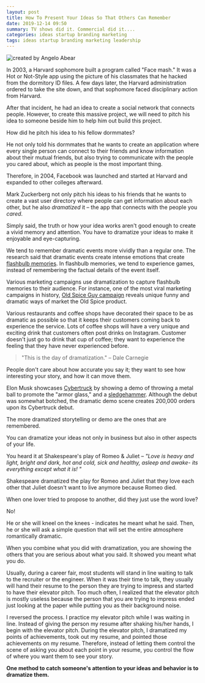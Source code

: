 ```yaml
---
layout: post
title: How To Present Your Ideas So That Others Can Remember
date: 2019-12-14 09:50
summary: TV shows did it. Commercial did it....
categories: ideas startup branding marketing
tags: ideas startup branding marketing leadership
---
```



![created by Angelo Abear](https://images.unsplash.com/photo-1560631645-459099e3d581?ixlib=rb-1.2.1&ixid=eyJhcHBfaWQiOjEyMDd9&auto=format&fit=crop&w=1350&q=80)


In 2003, a Harvard sophomore built a program called "Face mash." It was a Hot or Not-Style app using the picture of his classmates that he hacked from the dormitory ID files. A few days later, the Harvard administration ordered to take the site down, and that sophomore faced disciplinary action from Harvard.

After that incident, he had an idea to create a social network that connects people. However, to create this massive project, we will need to pitch his idea to someone beside him to help him out build this project. 

How did he pitch his idea to his fellow dormmates?

He not only told his dormmates that he wants to create an application where every single person can connect to their friends and know information about their mutual friends, but also trying to communicate with the people you cared about, which as people is the most important thing.

Therefore, in 2004, Facebook was launched and started at Harvard and expanded to other colleges afterward.

Mark Zuckerberg not only pitch his ideas to his friends that he wants to create a vast user directory where people can get information about each other, but he also _dramatized_ it – the app that connects with the people you _cared_.

Simply said, the truth or how your idea works aren't good enough to create a vivid memory and attention. You have to dramatize your ideas to make it enjoyable and eye-capturing.

We tend to remember dramatic events more vividly than a regular one. The research said that dramatic events create intense emotions that create <a href="https://www.weforum.org/agenda/2015/04/why-do-we-remember-learning-about-dramatic-events-so-vividly/" traget="_blank">flashbulb memories</a>. In flashbulb memories, we tend to experience games, instead of remembering the factual details of the event itself.

Various marketing campaigns use dramatization to capture flashbulb memories to their audience. For instance, one of the most viral marketing campaigns in history, <a href="https://www.inc.com/articles/201108/5-marketing-lessons-from-old-spice.html" target="_blank">Old Spice Guy campaign</a> reveals unique funny and dramatic ways of market the Old Spice product.

Various restaurants and coffee shops have decorated their space to be as dramatic as possible so that it keeps their customers coming back to experience the service. Lots of coffee shops will have a very unique and exciting drink that customers often post drinks on Instagram. Customer doesn't just go to drink that cup of coffee; they want to experience the feeling that they have never experienced before.

>"This is the day of dramatization." – Dale Carnegie

People don't care about how accurate you say it; they want to see how interesting your story, and how it can move them.

Elon Musk showcases <a href="https://www.cnbc.com/2019/11/23/elon-musk-says-tesla-has-received-146000-orders-for-its-cybertruck.html" target="_blank">Cybertruck</a> by showing a demo of throwing a metal ball to promote the "armor glass," and a <a href="https://interestingengineering.com/teslas-elon-musk-blames-sledgehammer-blows-for-shattered-cybertruck-window" target="_blank">sledgehammer</a>. Although the debut was somewhat botched, the dramatic demo scene creates 200,000 orders upon its Cybertruck debut.

The more dramatized storytelling or demo are the ones that are remembered.

You can dramatize your ideas not only in business but also in other aspects of your life. 

You heard it at Shakespeare's play of Romeo & Juliet – _"Love is heavy and light, bright and dark, hot and cold, sick and healthy, asleep and awake- its everything except what it is! "_ 

Shakespeare dramatized the play for Romeo and Juliet that they love each other that Juliet doesn't want to live anymore because Romeo died. 

When one lover tried to propose to another, did they just use the word love?

No!

He or she will kneel on the knees - indicates he meant what he said. Then, he or she will ask a simple question that will set the entire atmosphere romantically dramatic.

When you combine what you did with dramatization, you are showing the others that you are serious about what you said. It showed you meant what you do.

Usually, during a career fair, most students will stand in line waiting to talk to the recruiter or the engineer. When it was their time to talk, they usually will hand their resume to the person they are trying to impress and started to have their elevator pitch. Too much often, I realized that the elevator pitch is mostly useless because the person that you are trying to impress ended just looking at the paper while putting you as their background noise.

I reversed the process. I practice my elevator pitch while I was waiting in line. Instead of giving the person my resume after shaking his/her hands, I begin with the elevator pitch. During the elevator pitch, I dramatized my points of achievements, took out my resume, and pointed those achievements on my resume. Therefore, instead of letting them control the scene of asking you about each point in your resume, you control the flow of where you want them to see your story.

__One method to catch someone's attention to your ideas and behavior is to dramatize them.__
